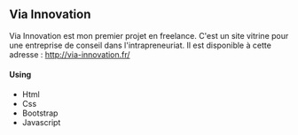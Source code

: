 ## Via Innovation
Via Innovation est mon premier projet en freelance.
C'est un site vitrine pour une entreprise de conseil dans l'intrapreneuriat.
Il est disponible à cette adresse : http://via-innovation.fr/

#### Using
- Html
- Css
- Bootstrap
- Javascript

